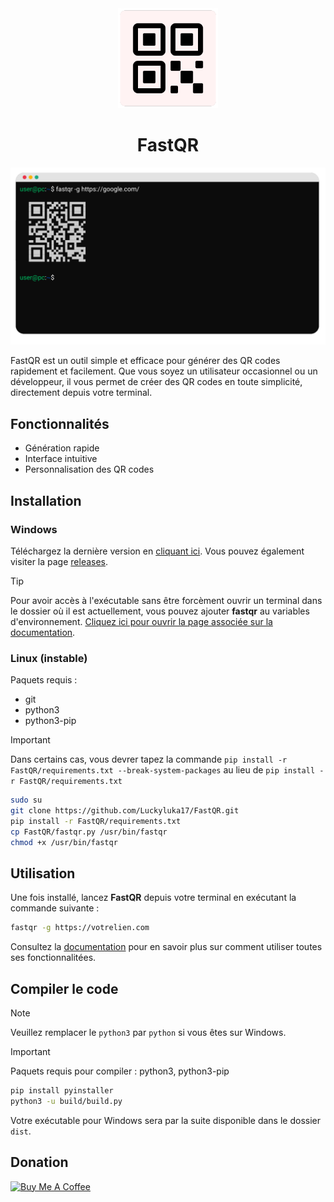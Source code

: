 <div align="center">

<img src="assets/images/logo.png" width="160px">

# FastQR

<img src="assets/images/screen.png">

</div>

FastQR est un outil simple et efficace pour générer des QR codes rapidement et facilement. Que vous soyez un utilisateur occasionnel ou un développeur, il vous permet de créer des QR codes en toute simplicité, directement depuis votre terminal<!-- ou en utilisant l'interface intégrée à votre barre des tâches (uniquement pour les appareils sous Windows) -->.



## Fonctionnalités

- Génération rapide
- Interface intuitive
- Personnalisation des QR codes

## Installation

### Windows
Téléchargez la dernière version en [cliquant ici](https://github.com/Luckyluka17/FastQR/releases/latest/download/fastqr.exe). Vous pouvez également visiter la page [releases](https://github.com/Luckyluka17/FastQR/releases).

> [!TIP]
> Pour avoir accès à l'exécutable sans être forcèment ouvrir un terminal dans le dossier où il est actuellement, vous pouvez ajouter **fastqr** au variables d'environnement. [Cliquez ici pour ouvrir la page associée sur la documentation](https://github.com/Luckyluka17/FastQR/wiki/Ajouter-FastQR-aux-variables-d'environnement).

### Linux (instable)
Paquets requis :
- git
- python3
- python3-pip

> [!IMPORTANT]  
> Dans certains cas, vous devrer tapez la commande `pip install -r FastQR/requirements.txt --break-system-packages` au lieu de `pip install -r FastQR/requirements.txt`

```bash
sudo su
git clone https://github.com/Luckyluka17/FastQR.git
pip install -r FastQR/requirements.txt
cp FastQR/fastqr.py /usr/bin/fastqr
chmod +x /usr/bin/fastqr
```

## Utilisation
Une fois installé, lancez **FastQR** depuis votre terminal en exécutant la commande suivante :

```bash
fastqr -g https://votrelien.com
```

Consultez la [documentation](https://github.com/Luckyluka17/FastQR/wiki) pour en savoir plus sur comment utiliser toutes ses fonctionnalitées.


## Compiler le code

> [!NOTE]  
> Veuillez remplacer le `python3` par `python` si vous êtes sur Windows.

> [!IMPORTANT]  
> Paquets requis pour compiler : python3, python3-pip

```bash
pip install pyinstaller
python3 -u build/build.py
```
Votre exécutable pour Windows sera par la suite disponible dans le dossier `dist`.

## Donation

<a href="https://www.buymeacoffee.com/luckyluka17" target="_blank"><img src="https://cdn.buymeacoffee.com/buttons/v2/default-yellow.png" alt="Buy Me A Coffee" style="height: 60px !important;width: 217px !important;" ></a>